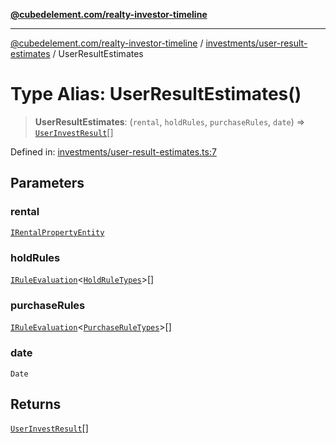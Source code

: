 [**@cubedelement.com/realty-investor-timeline**](../../../index.md)

---

[@cubedelement.com/realty-investor-timeline](../../../modules.md) / [investments/user-result-estimates](../index.md) / UserResultEstimates

# Type Alias: UserResultEstimates()

> **UserResultEstimates**: (`rental`, `holdRules`, `purchaseRules`, `date`) => [`UserInvestResult`](../../user-invest-result/classes/UserInvestResult.md)[]

Defined in: [investments/user-result-estimates.ts:7](https://github.com/kvernon/realty-investor-timeline/blob/cec7f590aef4aded8ee94008f5b37aa0db4daadd/src/investments/user-result-estimates.ts#L7)

## Parameters

### rental

[`IRentalPropertyEntity`](../../../properties/i-rental-property-entity/interfaces/IRentalPropertyEntity.md)

### holdRules

[`IRuleEvaluation`](../../../rules/rule-evaluation/interfaces/IRuleEvaluation.md)\<[`HoldRuleTypes`](../../../rules/hold-rule-types/enumerations/HoldRuleTypes.md)\>[]

### purchaseRules

[`IRuleEvaluation`](../../../rules/rule-evaluation/interfaces/IRuleEvaluation.md)\<[`PurchaseRuleTypes`](../../../rules/purchase-rule-types/enumerations/PurchaseRuleTypes.md)\>[]

### date

`Date`

## Returns

[`UserInvestResult`](../../user-invest-result/classes/UserInvestResult.md)[]
